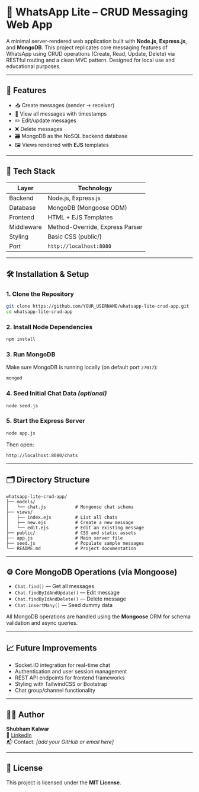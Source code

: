 # 💬 WhatsApp Lite – CRUD Messaging Web App

A minimal server-rendered web application built with **Node.js**, **Express.js**, and **MongoDB**. This project replicates core messaging features of WhatsApp using CRUD operations (Create, Read, Update, Delete) via RESTful routing and a clean MVC pattern. Designed for local use and educational purposes.

---

## 🚀 Features

- 📥 Create messages (sender → receiver)
- 📃 View all messages with timestamps
- ✏️ Edit/update messages
- ❌ Delete messages
- 🗃️ MongoDB as the NoSQL backend database
- 🖼️ Views rendered with **EJS** templates

---

## 🧱 Tech Stack

| Layer       | Technology            |
|-------------|------------------------|
| Backend     | Node.js, Express.js    |
| Database    | MongoDB (Mongoose ODM) |
| Frontend    | HTML + EJS Templates   |
| Middleware  | Method-Override, Express Parser |
| Styling     | Basic CSS (public/)    |
| Port        | `http://localhost:8080`|

---

## 🛠 Installation & Setup

### 1. Clone the Repository

```bash
git clone https://github.com/YOUR_USERNAME/whatsapp-lite-crud-app.git
cd whatsapp-lite-crud-app
```

### 2. Install Node Dependencies

```bash
npm install
```

### 3. Run MongoDB

Make sure MongoDB is running locally (on default port `27017`):

```bash
mongod
```

### 4. Seed Initial Chat Data *(optional)*

```bash
node seed.js
```

### 5. Start the Express Server

```bash
node app.js
```

Then open:

```
http://localhost:8080/chats
```

---

## 🗂 Directory Structure

```
whatsapp-lite-crud-app/
├── models/
│   └── chat.js           # Mongoose chat schema
├── views/
│   ├── index.ejs         # List all chats
│   ├── new.ejs           # Create a new message
│   └── edit.ejs          # Edit an existing message
├── public/               # CSS and static assets
├── app.js                # Main server file
├── seed.js               # Populate sample messages
└── README.md             # Project documentation
```

---

## ⚙️ Core MongoDB Operations (via Mongoose)

- `Chat.find()` — Get all messages  
- `Chat.findByIdAndUpdate()` — Edit message  
- `Chat.findByIdAndDelete()` — Delete message  
- `Chat.insertMany()` — Seed dummy data

All MongoDB operations are handled using the **Mongoose** ORM for schema validation and async queries.

---

## 📈 Future Improvements

- Socket.IO integration for real-time chat
- Authentication and user session management
- REST API endpoints for frontend frameworks
- Styling with TailwindCSS or Bootstrap
- Chat group/channel functionality

---

## 👨‍💻 Author

**Shubham Kalwar**  
🔗 [LinkedIn](https://www.linkedin.com/in/shubham-kalwar-b74145339)  
📬 Contact: _[add your GitHub or email here]_

---

## 📜 License

This project is licensed under the **MIT License**.
